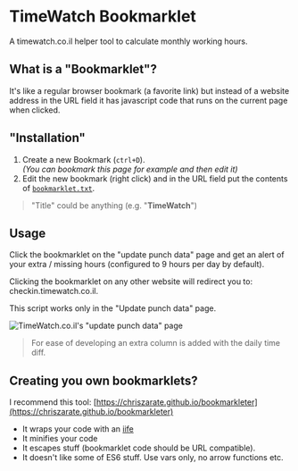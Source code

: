 TimeWatch Bookmarklet
=====================
A timewatch.co.il helper tool to calculate monthly working hours.

What is a "Bookmarklet"?
------------------------
It's like a regular browser bookmark (a favorite link) but instead of a website address in the URL field it has javascript code that runs on the current page when clicked.


"Installation"
--------------
1. Create a new Bookmark (`ctrl+D`).  
    *(You can bookmark this page for example and then edit it)*
2. Edit the new bookmark (right click) and in the URL field put the contents of [`bookmarklet.txt`](https://raw.githubusercontent.com/taitulism/TimeWatch-Bookmarklet/master/bookmarklet.txt).

>"Title" could be anything (e.g. "**TimeWatch**")


Usage
-----
Click the bookmarklet on the "update punch data" page and get an alert of your extra / missing hours (configured to 9 hours per day by default).

Clicking the bookmarklet on any other website will redirect you to: checkin.timewatch.co.il.

This script works only in the "Update punch data" page.

![TimeWatch.co.il's "update punch data" page](https://github.com/taitulism/TimeWatch-Bookmarklet/raw/master/time-watch.png "TimeWatch.co.il's 'update punch data' page")

>For ease of developing an extra column is added with the daily time diff.



Creating you own bookmarklets?
------------------------------
I recommend this tool: [https://chriszarate.github.io/bookmarkleter](https://chriszarate.github.io/bookmarkleter)
* It wraps your code with an [iife](https://developer.mozilla.org/en-US/docs/Glossary/IIFE)
* It minifies your code
* It escapes stuff (bookmarklet code should be URL compatible).
* It doesn't like some of ES6 stuff. Use vars only, no arrow functions etc.